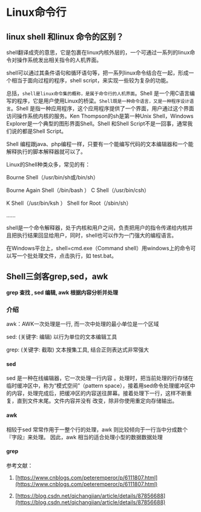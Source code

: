 # Linux命令行

## linux shell 和linux 命令的区别？

shell翻译成壳的意思，它是包裹在linux内核外层的，一个可通过一系列的linux命令对操作系统发出相关指令的人机界面。

shell可以通过其条件语句和循环语句等，把一系列linux命令结合在一起，形成一个相当于面向过程的程序，shell script，来实现一些较为复杂的功能。

总括，`shell是linux命令集的概称，是属于命令行的人机界面`。Shell 是一个用C语言编写的程序，它是用户使用Linux的桥梁。`Shell既是一种命令语言，又是一种程序设计语言`。Shell 是指一种应用程序，这个应用程序提供了一个界面，用户通过这个界面访问操作系统内核的服务。Ken Thompson的sh是第一种Unix Shell，Windows Explorer是一个典型的图形界面Shell。Shell 和Shell Script不是一回事，通常我们说的都是Shell Script。

Shell 编程跟java、php编程一样，只要有一个能编写代码的文本编辑器和一个能解释执行的脚本解释器就可以了。

Linux的Shell种类众多，常见的有：

Bourne Shell（/usr/bin/sh或/bin/sh）

Bourne Again Shell（/bin/bash
）
C Shell（/usr/bin/csh）

K Shell（/usr/bin/ksh
）
Shell for Root（/sbin/sh）

......

shell是一个命令解释器，处于内核和用户之间，负责把用户的指令传递给内核并且把执行结果回显给用户，同时，shell也可以作为一门强大的编程语言。

在Windows平台上，shell=cmd.exe（Command shell）用windows上的命令可以写一个批处理文件，点击执行，如 test.bat。

## Shell三剑客grep,sed，awk

**grep 查找 , sed 编辑, awk 根据内容分析并处理**

### 介绍 

awk：AWK一次处理是一行, 而一次中处理的最小单位是一个区域

sed: (关键字: 编辑) 以行为单位的文本编辑工具

grep: (关键字: 截取) 文本搜集工具, 结合正则表达式非常强大


#### sed

sed 是一种在线编辑器，它一次处理一行内容 。处理时，把当前处理的行存储在临时缓冲区中，称为“模式空间”（pattern space），接着用sed命令处理缓冲区中的内容，处理完成后，把缓冲区的内容送往屏幕。接着处理下一行，这样不断重复，直到文件末尾。文件内容并没有 改变，除非你使用重定向存储输出。

#### awk

相较于sed 常常作用于一整个行的处理，awk 则比较倾向于一行当中分成数个『字段』来处理。 因此，awk 相当的适合处理小型的数据数据处理

#### grep



参考文献：
1. [https://www.cnblogs.com/peteremperor/p/6111807.html](https://www.cnblogs.com/peteremperor/p/6111807.html)

2. [https://blog.csdn.net/qichangjian/article/details/87856688](https://blog.csdn.net/qichangjian/article/details/87856688)